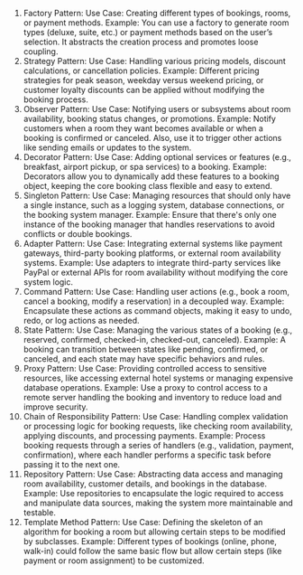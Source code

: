 1. Factory Pattern:
Use Case: Creating different types of bookings, rooms, or payment methods.
Example: You can use a factory to generate room types (deluxe, suite, etc.) or payment methods based on the user’s selection. It abstracts the creation process and promotes loose coupling.
2. Strategy Pattern:
Use Case: Handling various pricing models, discount calculations, or cancellation policies.
Example: Different pricing strategies for peak season, weekday versus weekend pricing, or customer loyalty discounts can be applied without modifying the booking process.
3. Observer Pattern:
Use Case: Notifying users or subsystems about room availability, booking status changes, or promotions.
Example: Notify customers when a room they want becomes available or when a booking is confirmed or canceled. Also, use it to trigger other actions like sending emails or updates to the system.
4. Decorator Pattern:
Use Case: Adding optional services or features (e.g., breakfast, airport pickup, or spa services) to a booking.
Example: Decorators allow you to dynamically add these features to a booking object, keeping the core booking class flexible and easy to extend.
5. Singleton Pattern:
Use Case: Managing resources that should only have a single instance, such as a logging system, database connections, or the booking system manager.
Example: Ensure that there's only one instance of the booking manager that handles reservations to avoid conflicts or double bookings.
6. Adapter Pattern:
Use Case: Integrating external systems like payment gateways, third-party booking platforms, or external room availability systems.
Example: Use adapters to integrate third-party services like PayPal or external APIs for room availability without modifying the core system logic.
7. Command Pattern:
Use Case: Handling user actions (e.g., book a room, cancel a booking, modify a reservation) in a decoupled way.
Example: Encapsulate these actions as command objects, making it easy to undo, redo, or log actions as needed.
8. State Pattern:
Use Case: Managing the various states of a booking (e.g., reserved, confirmed, checked-in, checked-out, canceled).
Example: A booking can transition between states like pending, confirmed, or canceled, and each state may have specific behaviors and rules.
9. Proxy Pattern:
Use Case: Providing controlled access to sensitive resources, like accessing external hotel systems or managing expensive database operations.
Example: Use a proxy to control access to a remote server handling the booking and inventory to reduce load and improve security.
10. Chain of Responsibility Pattern:
Use Case: Handling complex validation or processing logic for booking requests, like checking room availability, applying discounts, and processing payments.
Example: Process booking requests through a series of handlers (e.g., validation, payment, confirmation), where each handler performs a specific task before passing it to the next one.
11. Repository Pattern:
Use Case: Abstracting data access and managing room availability, customer details, and bookings in the database.
Example: Use repositories to encapsulate the logic required to access and manipulate data sources, making the system more maintainable and testable.
12. Template Method Pattern:
Use Case: Defining the skeleton of an algorithm for booking a room but allowing certain steps to be modified by subclasses.
Example: Different types of bookings (online, phone, walk-in) could follow the same basic flow but allow certain steps (like payment or room assignment) to be customized.